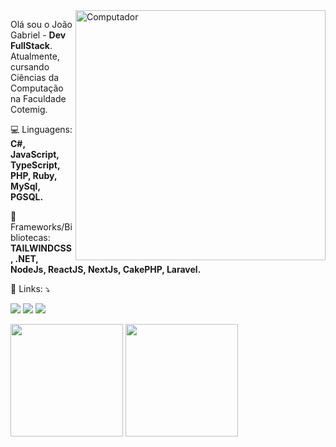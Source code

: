 <img src="https://raw.githubusercontent.com/MicaelliMedeiros/micaellimedeiros/master/image/computer-illustration.png" min-width="400px" max-width="400px" width="400px" align="right" alt="Computador">

<p align="left"> 
  Olá sou o João Gabriel - <strong>Dev FullStack</strong>.<br>
  Atualmente, cursando Ciências da Computação na Faculdade Cotemig.
</p>

<p align="left">
  💻 Linguagens: <strong>C#, JavaScript, TypeScript, PHP, Ruby, MySql, PGSQL.</strong>
</p>

<p align="left">
  💼 Frameworks/Bibliotecas: <strong>TAILWINDCSS, .NET, NodeJs, ReactJS, NextJs, CakePHP, Laravel.</strong>
</p>

<p align="left">
  💌 Links: ⤵️
</p>

<p align="left">
  <a href="joao.florv2005@gmail.com" alt="Gmail">
  <img src="https://img.shields.io/badge/-Gmail-FF0000?style=flat-square&labelColor=FF0000&logo=gmail&logoColor=white&link=joao.florv2005@gmail.com" /></a>

  <a href="https://www.linkedin.com/in/jo%C3%A3o-gabriel-vieira-val%C3%A9rio-flor-663309231/" alt="Linkedin">
  <img src="https://img.shields.io/badge/-Linkedin-0e76a8?style=flat-square&logo=Linkedin&logoColor=white&link=https://www.linkedin.com/in/jo%C3%A3o-gabriel-vieira-val%C3%A9rio-flor-663309231/" /></a>

  <a href="https://wa.me/5531971045343" alt="WhatsApp">
  <img src="https://img.shields.io/badge/-WhatsApp-25d366?style=flat-square&labelColor=25d366&logo=whatsapp&logoColor=white&link=https://wa.me/5531971045343"/></a>

</p> 

<div>
<img height="180em" src="https://github-readme-stats.vercel.app/api/top-langs/?username=JoaozinMr&layout=compact&langs_count=7&theme=dracula"/>
<img height="180em" src="https://github-readme-stats.vercel.app/api?username=JoaozinMr&show_icons=true&theme=dracula&include_all_commits=true&count_private=true"/>
</div>
